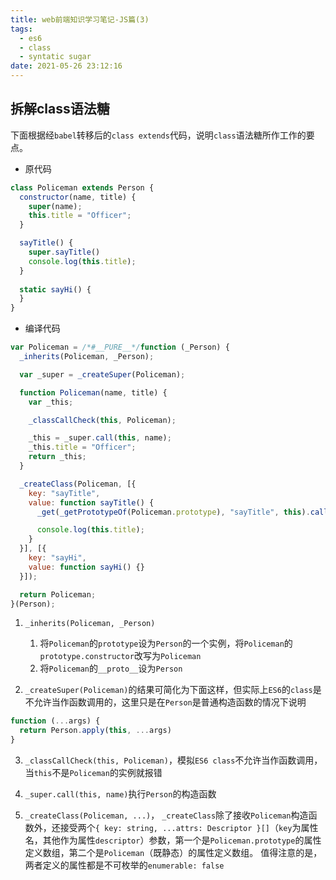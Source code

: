 ```yaml
---
title: web前端知识学习笔记-JS篇(3)
tags:
  - es6
  - class
  - syntatic sugar
date: 2021-05-26 23:12:16
---
```

## 拆解class语法糖
下面根据经`babel`转移后的`class extends`代码，说明`class`语法糖所作工作的要点。

* 原代码
```js
class Policeman extends Person {
  constructor(name, title) {
    super(name);
    this.title = "Officer";
  }

  sayTitle() {
    super.sayTitle()
    console.log(this.title);
  }
  
  static sayHi() {
  }
}
```

* 编译代码
```js
var Policeman = /*#__PURE__*/function (_Person) {
  _inherits(Policeman, _Person);

  var _super = _createSuper(Policeman);

  function Policeman(name, title) {
    var _this;

    _classCallCheck(this, Policeman);

    _this = _super.call(this, name);
    _this.title = "Officer";
    return _this;
  }

  _createClass(Policeman, [{
    key: "sayTitle",
    value: function sayTitle() {
      _get(_getPrototypeOf(Policeman.prototype), "sayTitle", this).call(this);

      console.log(this.title);
    }
  }], [{
    key: "sayHi",
    value: function sayHi() {}
  }]);

  return Policeman;
}(Person);
```
1. `_inherits(Policeman, _Person)`
    1. 将`Policeman`的`prototype`设为`Person`的一个实例，将`Policeman`的`prototype.constructor`改写为`Policeman`
    2. 将`Policeman`的`__proto__`设为`Person`

2. `_createSuper(Policeman)`的结果可简化为下面这样，但实际上`ES6`的`class`是不允许当作函数调用的，这里只是在`Person`是普通构造函数的情况下说明
```js
function (...args) {
  return Person.apply(this, ...args)
}
``` 

3. `_classCallCheck(this, Policeman)`，模拟`ES6 class`不允许当作函数调用，当`this`不是`Policeman`的实例就报错

4. `_super.call(this, name)`执行`Person`的构造函数

5. `_createClass(Policeman, ...)`，
`_createClass`除了接收`Policeman`构造函数外，还接受两个`{ key: string, ...attrs: Descriptor }[]`（`key`为属性名，其他作为属性`descriptor`）参数，第一个是`Policeman.prototype`的属性定义数组，第二个是`Policeman`（既静态）的属性定义数组。
值得注意的是，两者定义的属性都是不可枚举的`enumerable: false`
